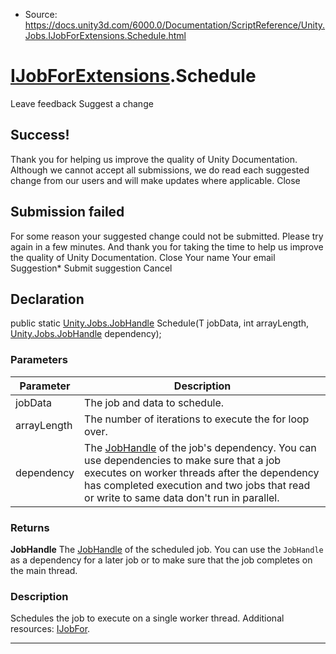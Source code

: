 * Source: https://docs.unity3d.com/6000.0/Documentation/ScriptReference/Unity.Jobs.IJobForExtensions.Schedule.html

#  [IJobForExtensions](https://docs.unity3d.com/6000.0/Documentation/ScriptReference/Unity.Jobs.IJobForExtensions.html).Schedule
Leave feedback
Suggest a change
## Success!
Thank you for helping us improve the quality of Unity Documentation. Although we cannot accept all submissions, we do read each suggested change from our users and will make updates where applicable.
Close
## Submission failed
For some reason your suggested change could not be submitted. Please <a>try again</a> in a few minutes. And thank you for taking the time to help us improve the quality of Unity Documentation.
Close
Your name Your email Suggestion* Submit suggestion
Cancel
## Declaration
public static [Unity.Jobs.JobHandle](https://docs.unity3d.com/6000.0/Documentation/ScriptReference/Unity.Jobs.JobHandle.html) Schedule(T jobData, int arrayLength, [Unity.Jobs.JobHandle](https://docs.unity3d.com/6000.0/Documentation/ScriptReference/Unity.Jobs.JobHandle.html) dependency); 
### Parameters
Parameter | Description  
---|---  
jobData | The job and data to schedule.  
arrayLength | The number of iterations to execute the for loop over.  
dependency | The [JobHandle](https://docs.unity3d.com/6000.0/Documentation/ScriptReference/Unity.Jobs.JobHandle.html) of the job's dependency. You can use dependencies to make sure that a job executes on worker threads after the dependency has completed execution and two jobs that read or write to same data don't run in parallel.  
### Returns
**JobHandle** The [JobHandle](https://docs.unity3d.com/6000.0/Documentation/ScriptReference/Unity.Jobs.JobHandle.html) of the scheduled job. You can use the `JobHandle` as a dependency for a later job or to make sure that the job completes on the main thread. 
### Description
Schedules the job to execute on a single worker thread.
Additional resources: [IJobFor](https://docs.unity3d.com/6000.0/Documentation/ScriptReference/Unity.Jobs.IJobFor.html).
* * *
